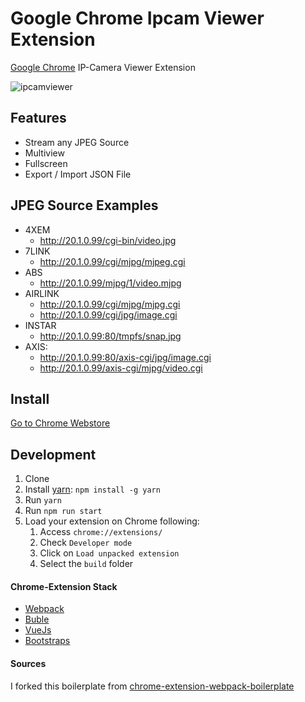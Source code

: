 # Google Chrome Ipcam Viewer Extension

[Google Chrome](https://www.google.de/chrome/browser/desktop/) IP-Camera Viewer Extension

![ipcamviewer](https://github.com/firsttris/chrome.ipcamviewer/raw/master/src/img/Screenshoot1.png)

## Features

* Stream any JPEG Source
* Multiview
* Fullscreen
* Export / Import JSON File

## JPEG Source Examples

- 4XEM
    - http://20.1.0.99/cgi-bin/video.jpg
- 7LINK
    - http://20.1.0.99/cgi/mjpg/mjpeg.cgi
- ABS
    - http://20.1.0.99/mjpg/1/video.mjpg
- AIRLINK    
    - http://20.1.0.99/cgi/mjpg/mjpg.cgi
    - http://20.1.0.99/cgi/jpg/image.cgi
- INSTAR 
    - http://20.1.0.99:80/tmpfs/snap.jpg
- AXIS: 
    - http://20.1.0.99:80/axis-cgi/jpg/image.cgi
    - http://20.1.0.99/axis-cgi/mjpg/video.cgi

## Install

[Go to Chrome Webstore](https://chrome.google.com/webstore/detail/ipcam-viewer/jjfknbejnpjndceceeefmofphphjiamb)

## Development

1. Clone
2. Install [yarn](https://yarnpkg.com): `npm install -g yarn`
3. Run `yarn`
6. Run `npm run start`
7. Load your extension on Chrome following:
    1. Access `chrome://extensions/`
    2. Check `Developer mode`
    3. Click on `Load unpacked extension`
    4. Select the `build` folder

#### Chrome-Extension Stack
- [Webpack](https://webpack.github.io/)
- [Buble](https://buble.surge.sh/)
- [VueJs](https://github.com/vuejs/vue)
- [Bootstraps](https://github.com/twbs/bootstrap)

#### Sources
I forked this boilerplate from [chrome-extension-webpack-boilerplate](https://github.com/samuelsimoes/chrome-extension-webpack-boilerplate)
